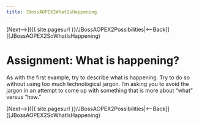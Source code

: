 ```yaml
---
title: JBossAOPEX2WhatIsHappening
---
```

[Next-->]({{ site.pagesurl }}/JBossAOPEX2Possibilities|<--Back]] [[JBossAOPEX2SoWhatIsHappening)

# Assignment: What is happening?
As with the first example, try to describe what is happening. Try to do so without using too much technological jargon. I’m asking you to avoid the jargon in an attempt to come up with something that is more about “what” versus “how.”

[Next-->]({{ site.pagesurl }}/JBossAOPEX2Possibilities|<--Back]] [[JBossAOPEX2SoWhatIsHappening)